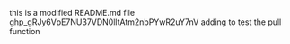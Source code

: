 this is a modified README.md file
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
adding to test the pull function
